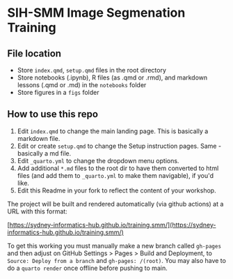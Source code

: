# SIH-SMM Image Segmenation Training

## File location

- Store `index.qmd`, `setup.qmd` files in the root directory 
- Store notebooks (.ipynb), R files (as .qmd or .rmd), and markdown lessons (.qmd or .md) in the `notebooks` folder
- Store figures in a `figs` folder 

## How to use this repo 

1. Edit `index.qmd` to change the main landing page. This is basically a markdown file.
2. Edit or create `setup.qmd` to change the Setup instruction pages. Same - basically a md file.
3. Edit `_quarto.yml` to change the dropdown menu options.
4. Add additional `*.md` files to the root dir to have them converted to html files (and add them to `_quarto.yml` to make them navigable), if you'd like.
5. Edit this Readme in your fork to reflect the content of your workshop.

The project will be built and rendered automatically (via github actions) at a URL with this format:

[https://sydney-informatics-hub.github.io/training.smm/](https://sydney-informatics-hub.github.io/training.smm/)

To get this working you must manually make a new branch called `gh-pages` and then adjust on GitHub Settings > Pages > Build and Deployment, to `Source: Deploy from a branch` and `gh-pages: /(root)`. You may also have to do a `quarto render` once offline before pushing to main.


 

